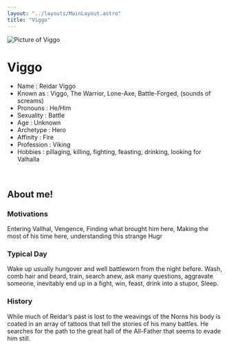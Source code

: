```yaml
---
layout: "../layouts/MainLayout.astro"
title: "Viggo"
---
```


<img id="ProfilePic" src="../images/Viggo.png" alt="Picture of Viggo">

# Viggo

- Name : Reidar Viggo
- Known as : Viggo, The Warrior, Lone-Axe, Battle-Forged, (sounds of screams)
- Pronouns : He/Him
- Sexuality : Battle
- Age : Unknown
- Archetype : Hero
- Affinity : Fire
- Profession : Viking
- Hobbies : pillaging, killing, fighting, feasting, drinking, looking for Valhalla

<br />

## About me!
### Motivations
Entering Vallhal, Vengence, Finding what brought him here, Making the most of his time here, understanding this strange Hugr
    
### Typical Day
Wake up usually hungover and well battleworn from the night before. Wash, comb hair and beard, train, search anew, ask many questions, aggravate someone, inevitably end up in a fight, win, feast, drink into a stupor, Sleep.
    
### History
While much of Reidar’s past is lost to the weavings of the Norns his body is coated in an array of tattoos that tell the stories of his many battles. He searches for the path to the great hall of the All-Father that seems to evade him still. 
